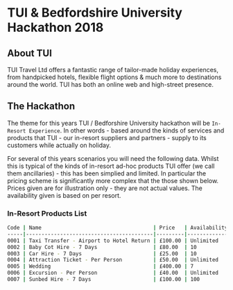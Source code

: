 # TUI &amp; Bedfordshire University Hackathon 2018

## About TUI

TUI Travel Ltd offers a fantastic range of tailor-made holiday experiences, from handpicked hotels, flexible flight options & much more to destinations around the world. TUI has both an online web and high-street presence.

## The Hackathon

The theme for this years TUI / Bedforshire University hackathon will be `In-Resort Experience`.  In other words - based around the kinds of services and products that TUI - our in-resort suppliers and partners - supply to its customers while actually on holiday.

For several of this years scenarios you will need the following data.  Whilst this is typical of the kinds of in-resort ad-hoc products TUI offer (we call them ancillaries) - this has been simplied and limited.  In particular the pricing scheme is significantly more complex that the those shown below.  Prices given are for illustration only - they are not actual values.  The availability given is based on per resort.

### In-Resort Products List

```bash
Code | Name                                    | Price   | Availability
-----|-----------------------------------------|---------|-------------
0001 | Taxi Transfer - Airport to Hotel Return | £100.00 | Unlimited
0002 | Baby Cot Hire - 7 Days                  | £80.00  | 10
0003 | Car Hire - 7 Days                       | £25.00  | 10
0004 | Attraction Ticket - Per Person          | £50.00  | Unlimited
0005 | Wedding                                 | £400.00 | 7
0006 | Excursion - Per Person                  | £40.00  | Unlimited
0007 | Sunbed Hire - 7 Days                    | £100.00 | 100
```

